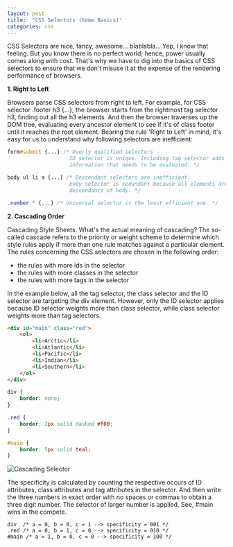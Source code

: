 ```yaml
---
layout: post
title:  "CSS Selectors (Some Basics)"
categories: css
---
```


CSS Selectors are nice, fancy, awesome... blablabla....Yep, I know that feeling. But you know there is no perfect world; hence, power usually comes along with cost. That's why we have to dig into the basics of CSS selectors to ensure that we don't misuse it at the expense of the rendering performance of browsers.

**1. Right to Left**

Browsers parse CSS selectors from right to left. For example, for CSS selector .footer h3 {...}, the browser starts from the rightmost tag selector h3, finding out all the h3 elements. And then the browser traverses up the DOM tree, evaluating every ancestor element to see if it's of class footer until it reaches the root element. Bearing the rule 'Right to Left' in mind, it's easy for us to understand why following selectors are inefficient:

```css
form#submit {...} /* Overly qualified selectors -
					ID selector is unique. Including tag selector adds redundant
					information that needs to be evaluated. */

body ul li a {...} /* Descendant selectors are inefficient.
					body selector is redundant because all elements are 
					descendants of body. */

.number * {...} /* Universal selector is the least efficient one. */
```

**2. Cascading Order**

Cascading Style Sheets. What's the actual meaning of cascading? The so-called cascade refers to the priority or weight scheme to determine which style rules apply if more than one rule matches against a particular element. The rules concerning the CSS selectors are chosen in the following order:

* the rules with more ids in the selector
* the rules with more classes in the selector
* the rules with more tags in the selector

In the example below, all the tag selector, the class selector and the ID selector are targeting the div element. However, only the ID selector applies because ID selector weights more than class selector, while class selector weights more than tag selectors.

```html
<div id="main" class="red">
	<ol>
		<li>Arctic</li>
		<li>Atlantic</li>
		<li>Pacific</li>
		<li>Indian</li>
		<li>Southern</li>
	</ol>
</div>
```
```css
div {
	border: none;
}

.red {
	border: 2px solid dashed #f00;
}

#main {
	border: 5px solid teal;
}
```

![Cascading Selector]({{site.url}}/assets/2012-03-07-css-selector-1.png "id selector")

The specificity is calculated by counting the respective occurs of ID attributes, class attributes and tag attributes in the selector. And then write the three numbers in exact order with no spaces or commas to obtain a three digit number. The selector of larger number is applied. See, #main wins in the compete. 

```
div  /* a = 0, b = 0, c = 1 --> specificity = 001 */
.red /* a = 0, b = 1, c = 0 --> specificity = 010 */
#main /* a = 1, b = 0, c = 0 --> specificity = 100 */
```